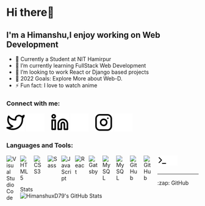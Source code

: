 # Hi there👋 


## I'm a Himanshu,I enjoy working on Web Development

- 🔭 Currently a Student at NIT Hamirpur
- 🌱 I’m currently learning FullStack Web Development 
- 👯 I’m looking to work React or Django based projects
- 🥅 2022 Goals: Explore More  about Web-D.
- ⚡ Fun fact: I love to watch anime


### Connect with me:




[![twitter](./img/twitter-light.svg)](https://twitter.com/Himansh56259987#gh-light-mode-only)
[![twitter](./img/twitter-dark.svg)](https://twitter.com/Himansh56259987#gh-dark-mode-only)
&nbsp;&nbsp;
[![linkedin](./img/linkedin-light.svg)](https://linkedin.com/in/himanshu-104639200#gh-light-mode-only)
[![linkedin](./img/linkedin-dark.svg)](https://linkedin.com/in/himanshu-104639200#gh-dark-mode-only)
&nbsp;&nbsp;
[![instagram](./img/instagram-light.svg)](https://instagram.com/_himanshu_079#gh-light-mode-only)
[![instagram](./img/instagram-dark.svg)](https://instagram.com/_himanshu_079#gh-dark-mode-only)

### Languages and Tools:

<img align="left" alt="Visual Studio Code" width="26px" src="https://cdn.jsdelivr.net/gh/devicons/devicon/icons/vscode/vscode-original.svg" style="padding-right:10px;" />
<img align="left" alt="HTML5" width="26px" src="https://cdn.jsdelivr.net/gh/devicons/devicon/icons/html5/html5-original.svg" style="padding-right:10px;" />
<img align="left" alt="CSS3" width="26px" src="https://cdn.jsdelivr.net/gh/devicons/devicon/icons/css3/css3-original.svg" style="padding-right:10px;" />
<img align="left" alt="Sass" width="26px" src="https://cdn.jsdelivr.net/gh/devicons/devicon/icons/sass/sass-original.svg" style="padding-right:10px;" />
<img align="left" alt="JavaScript" width="26px" src="https://cdn.jsdelivr.net/gh/devicons/devicon/icons/javascript/javascript-original.svg" style="padding-right:10px;" />
<img align="left" alt="React" width="26px" src="https://cdn.jsdelivr.net/gh/devicons/devicon/icons/react/react-original.svg" style="padding-right:10px;" />
<img align="left" alt="Gatsby" width="26px" src="https://cdn.jsdelivr.net/gh/devicons/devicon/icons/python/python-original.svg" style="padding-right:10px;" />




<img align="left" alt="MySQL" width="26px" src="https://cdn.jsdelivr.net/gh/devicons/devicon/icons/mysql/mysql-original.svg" style="padding-right:10px;" />
<img align="left" alt="MySQL" width="26px" src="https://cdn.jsdelivr.net/gh/devicons/devicon/icons/git/git-original.svg" style="padding-right:10px;" />

<img align="left" alt="GitHub" width="26px" src="https://user-images.githubusercontent.com/3369400/139447912-e0f43f33-6d9f-45f8-be46-2df5bbc91289.png" style="padding-right:10px;" />
<img align="left" alt="GitHub" width="26px" src="https://user-images.githubusercontent.com/3369400/139448065-39a229ba-4b06-434b-bc67-616e2ed80c8f.png" style="padding-right:10px;" />
<img align="left" alt="Terminal" width="26px" src="./img/terminal-light.svg" />
<img align="left" alt="Terminal" width="26px" src="./img/terminal-dark.svg" />
<br />
<br />

---








  <summary>:zap: GitHub Stats</summary>

  <img align="left" alt="HimanshuxD79's GitHub Stats" src="https://github-readme-stats.vercel.app/api?username=HimanshuxD79&show_icons=true&hide_border=false&title_color=ff652f&icon_color=FFE400&bg_color=09131B&text_color=ffffff&border_color=0c1a25" />


<br/>
<br/>


[twitter]: https://twitter.com/Himansh56259987
[mail]: mailto:himanshudprime2864@gmail.com
[instagram]: https://instagram.com/_himanshu_079
[linkedin]: https://linkedin.com/in/himanshu-104639200
